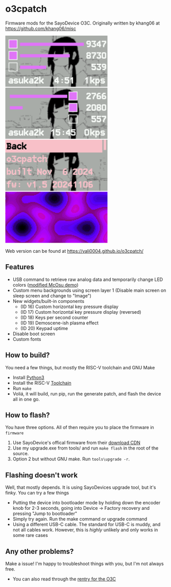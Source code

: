 # o3cpatch

Firmware mods for the SayoDevice O3C. Originally written by khang06 at https://github.com/khang06/misc

![o3cpatch1](https://github.com/Vali0004/o3cpatch/blob/main/.img/regular.png?raw=true)
![o3cpatch2](https://github.com/Vali0004/o3cpatch/blob/main/.img/inverse.png?raw=true)
![o3cpatch3](https://github.com/Vali0004/o3cpatch/blob/main/.img/menu.png?raw=true)
![image](https://github.com/Vali0004/o3cpatch/blob/main/.img/scene-demo.png?raw=true)

Web version can be found at https://vali0004.github.io/o3cpatch/

## Features
* USB command to retrieve raw analog data and temporarily change LED colors ([modified McOsu demo](https://files.catbox.moe/sgqusr.mp4))
* Custom menu backgrounds using screen layer 1 (Disable main screen on sleep screen and change to "Image")
* New widgets/built-in components
    * (ID 16) Custom horizontal key pressure display
    * (ID 17) Custom horizontal key pressure display (reversed)
    * (ID 18) Keys per second counter
    * (ID 19) Demoscene-ish plasma effect
    * (ID 20) Keypad uptime
* Disable boot screen
* Custom fonts

## How to build?
You need a few things, but mostly the RISC-V toolchain and GNU Make
* Install [Python3](https://www.python.org/downloads/release/python-3130/)
* Install the RISC-V [Toolchain](https://gnutoolchains.com/risc-v/)
* Run `make`
* Voliá, it will build, run pip, run the generate patch, and flash the device all in one go.

## How to flash?
You have three options. All of then require you to place the firmware in `firmware`
1. Use SayoDevice's offical firmware from their [download CDN](https://tc1.sayobot.cn:25225/firmware/)
2. Use my upgrade.exe from tools/ and run `make flash` in the root of the source.
3. Option 2 but without GNU make. Run `tools\upgrade -r`.

## Flashing doesn't work
Well, that mostly depends. It is using SayoDevices upgrade tool, but it's finky. You can try a few things
* Putting the device into bootloader mode by holding down the encoder knob for 2-3 seconds, going into Device -> Factory recovery and pressing "Jump to bootloader"
* Simply try again. Run the make command or upgrade command
* Using a different USB-C cable. The standard for USB-C is muddy, and not all cables work. However, this is *highly* unlikely and only works in some rare cases

## Any other problems?
Make a issue! I'm happy to troubleshoot things with you, but I'm not always free.
- You can also read through the [rentry for the O3C](https://rentry.org/o3c)